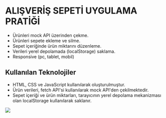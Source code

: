# ALIŞVERİŞ SEPETİ UYGULAMA PRATİĞİ

- Ürünleri mock API üzerinden çekme.
- Ürünleri sepete ekleme ve silme.
- Sepet içeriğinde ürün miktarını düzenleme.
- Verileri yerel depolamada (localStorage) saklama.
- Responsive (pc, tablet, mobil)

## Kullanılan Teknolojiler

- HTML, CSS ve JavaScript kullanılarak oluşturulmuştur.
- Ürün verileri, fetch API'si kullanılarak mock API'den çekilmektedir.
- Sepet içeriği ve ürün miktarları, tarayıcının yerel depolama mekanizması olan localStorage kullanılarak saklanır.

![](screen.gif)